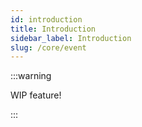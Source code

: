 ```yaml
---
id: introduction
title: Introduction
sidebar_label: Introduction
slug: /core/event
---
```


:::warning

WIP feature!

:::
